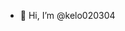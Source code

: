 - 👋 Hi, I’m @kelo020304


<!---
kelo020304/kelo020304 is a ✨ special ✨ repository because its `README.md` (this file) appears on your GitHub profile.
You can click the Preview link to take a look at your changes.
--->
